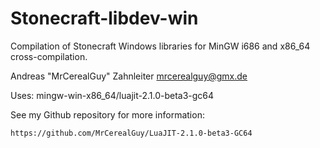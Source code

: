 # Stonecraft-libdev-win

Compilation of Stonecraft Windows libraries for MinGW i686 and x86_64 cross-compilation.

Andreas "MrCerealGuy" Zahnleiter <mrcerealguy@gmx.de>

Uses:
mingw-win-x86_64/luajit-2.1.0-beta3-gc64

See my Github repository for more information:

```
https://github.com/MrCerealGuy/LuaJIT-2.1.0-beta3-GC64
```
